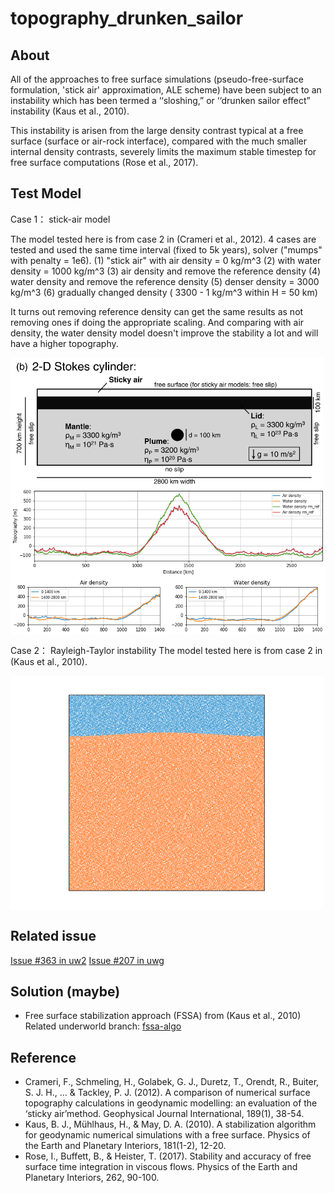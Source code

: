 # topography_drunken_sailor
About
----
All of the approaches to free surface simulations (pseudo-free-surface formulation, 'stick air' approximation, ALE scheme) have been subject to an instability which has been termed a ‘‘sloshing,” or ‘‘drunken sailor effect” instability (Kaus et al., 2010).

This instability is arisen from the large density contrast typical at a free surface (surface or air-rock interface), compared with the much smaller internal density contrasts, severely limits the maximum stable timestep for free surface computations (Rose et al., 2017). 

Test Model
-----

Case 1： stick-air model

The model tested here is from case 2 in (Crameri  et al., 2012). 4 cases are tested and used the same time interval (fixed to 5k years), solver ("mumps" with penalty = 1e6).
(1) "stick air" with air density = 0 kg/m^3 
(2) with water density = 1000 kg/m^3
(3) air density and remove the reference density 
(4) water density and remove the reference density
(5) denser density = 3000 kg/m^3
(6) gradually changed density ( 3300 - 1 kg/m^3 within H = 50 km)

It turns out removing reference density can get the same results as not removing ones if doing the appropriate scaling. And comparing with air density, the water density model doesn't improve the stability a lot and will have a higher topography.

<img src="./pic/model_setup.png" width = "500"  align=center />
<img src="./pic/Topography at 4 Ma_air_water.png" width = "600"  align=center />
<img src="./pic/Symmetry of the topography at 4 Ma.png" width = "800"  align=center />


Case 2： Rayleigh-Taylor instability
The model tested here is from case 2 in (Kaus et al., 2010). 

<img src="./pic/kaus2010_RT_image0000.png" width = "500"  align=center />

Related issue
----
[Issue #363 in uw2](https://github.com/underworldcode/underworld2/issues/363)
[Issue #207 in uwg](https://github.com/underworldcode/UWGeodynamics/issues/207)

Solution (maybe)
----
- Free surface stabilization approach (FSSA) from (Kaus et al., 2010)
Related underworld branch: [fssa-algo](https://github.com/underworldcode/underworld2/tree/jgiordani/fssa-algo)

Reference
-----
- Crameri, F., Schmeling, H., Golabek, G. J., Duretz, T., Orendt, R., Buiter, S. J. H., ... & Tackley, P. J. (2012). A comparison of numerical surface topography calculations in geodynamic modelling: an evaluation of the ‘sticky air’method. Geophysical Journal International, 189(1), 38-54.
- Kaus, B. J., Mühlhaus, H., & May, D. A. (2010). A stabilization algorithm for geodynamic numerical simulations with a free surface. Physics of the Earth and Planetary Interiors, 181(1-2), 12-20.
- Rose, I., Buffett, B., & Heister, T. (2017). Stability and accuracy of free surface time integration in viscous flows. Physics of the Earth and Planetary Interiors, 262, 90-100.